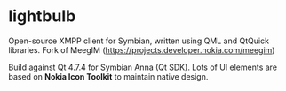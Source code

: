 lightbulb
=========

Open-source XMPP client for Symbian, written using QML and QtQuick libraries. Fork of MeegIM (https://projects.developer.nokia.com/meegim)

Build against Qt 4.7.4 for Symbian Anna (Qt SDK).
Lots of UI elements are based on **Nokia Icon Toolkit** to maintain native design.